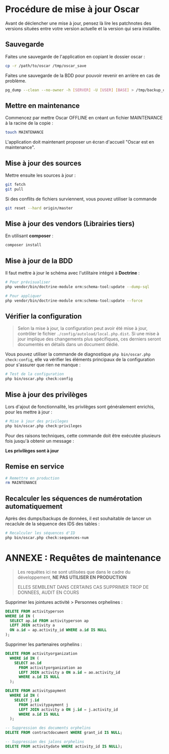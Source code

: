# Procédure de mise à jour Oscar

Avant de déclencher une mise à jour, pensez là lire les patchnotes des versions situées entre votre version actuelle et la version qui sera installée.

## Sauvegarde

Faites une sauvegarde de l'application en copiant le dossier oscar :

```bash
cp -r /path/to/oscar /tmp/oscar_save
```

Faites une sauvegarde de la BDD pour pouvoir revenir en arrière en cas de problème.

```bash
pg_dump --clean --no-owner -h [SERVER] -U [USER] [BASE] > /tmp/backup_oscar-prod.sql
```

## Mettre en maintenance

Commencez par mettre Oscar OFFLINE en créant un fichier MAINTENANCE à la racine de la copie :

```bash
touch MAINTENANCE
```

L'application doit maintenant proposer un écran d'accueil "Oscar est en maintenance".


## Mise à jour des sources

Mettre ensuite les sources à jour :

```bash
git fetch
git pull
```
Si des conflits de fichiers surviennent, vous pouvez utiliser la commande

```bash
git reset --hard origin/master
```


## Mise à jour des vendors (Librairies tiers)

En utilisant **composer** :

```bash
composer install
```


## Mise à jour de la BDD

Il faut mettre à jour le schéma avec l'utilitaire intégré à **Doctrine** :

```bash
# Pour prévisualiser
php vendor/bin/doctrine-module orm:schema-tool:update --dump-sql

# Pour appliquer
php vendor/bin/doctrine-module orm:schema-tool:update --force
```


## Vérifier la configuration

> Selon la mise à jour, la configuration peut avoir été mise à jour, contrôler le fichier `./config/autoload/local.php.dist`. Si une mise à jour implique des changements plus spécifiques, ces derniers seront documentés en détails dans un document dédié.

Vous pouvez utiliser la commande de diagnostique `php bin/oscar.php check:config`, elle va vérifier les éléments principaux de la configuration pour s'assurer que rien ne manque :

```bash
# Test de la configuration
php bin/oscar.php check:config
```

## Mise à jour des privilèges

Lors d'ajout de fonctionnalité, les privilèges sont généralement enrichis, pour les mettre à jour :

```bash
# Mise à jour des privileges
php bin/oscar.php check:privileges
```

Pour des raisons techniques, cette commande doit être exécutée plusieurs fois jusqu'à obtenir un message :

**Les privilèges sont à jour**


## Remise en service

```bash
# Remettre en production
rm MAINTENANCE
```

## Recalculer les séquences de numérotation automatiquement

Après des dumps/backups de données, il est souhaitable de lancer un recaclule de la séquence des IDS des tables :

```bash
# Recalculer les séquences d'ID
php bin/oscar.php check:sequences-num
```





# ANNEXE : Requêtes de maintenance

> Les requêtes ici ne sont utilisées que dans le cadre du développement, **NE PAS UTILISER EN PRODUCTION**
> 
> ELLES SEMBLENT DANS CERTAINS CAS SUPPRIMER TROP DE DONNEES, AUDIT EN COURS

Supprimer les jointures activité > Personnes orphelines :

```sql
DELETE FROM activityperson
WHERE id IN (
  SELECT ap.id FROM activityperson ap
  LEFT JOIN activity a
  ON a.id = ap.activity_id WHERE a.id IS NULL
);
```

Supprimer les partenaires orphelins :


```sql
DELETE FROM activityorganization
  WHERE id IN (
    SELECT ao.id
      FROM activityorganization ao
      LEFT JOIN activity a ON a.id = ao.activity_id
      WHERE a.id IS NULL
  );
```

```sql
DELETE FROM activitypayment
  WHERE id IN (
    SELECT j.id
      FROM activitypayment j
      LEFT JOIN activity a ON j.id = j.activity_id
      WHERE a.id IS NULL
  );
```


```sql
-- Suppression des documents orphelins
DELETE FROM contractdocument WHERE grant_id IS NULL;
```

```sql
-- Suppression des jalons orphelins
DELETE FROM activitydate WHERE activity_id IS NULL);
```
